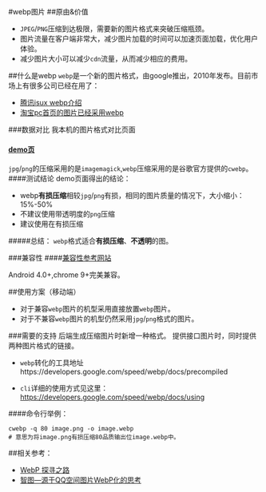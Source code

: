 #webp图片
##原由&价值
+ `JPEG`/`PNG`压缩到达极限，需要新的图片格式来突破压缩瓶颈。
+ 图片流量在客户端非常大，减少图片加载的时间可以加速页面加载，优化用户体验。
+ 减少图片大小可以减少`cdn`流量，从而减少相应的费用。

##什么是webp
`webp`是一个新的图片格式，由google推出，2010年发布。目前市场上有很多公司已经在用了：
+ [腾讯isux webp介绍](http://isux.tencent.com/introduction-of-webp.html)
+ [淘宝pc首页的图片已经采用webp](http://isux.tencent.com/introduction-of-webp.html)

###数据对比
我本机的图片格式对比页面
#### [demo页](http://10.1.201.195:3000/html/imageTest.html)
`jpg`/`png`的压缩采用的是`imagemagick`,`webp`压缩采用的是谷歌官方提供的`cwebp`。
####测试结论
demo页面得出的结论：
+ webp**有损压缩**相较`jpg`/`png`有损，相同的图片质量的情况下，大小缩小：15%-50%
+ 不建议使用带透明度的`png`压缩
+ 建议使用在有损压缩

#####总结：
`webp`格式适合**有损压缩**、**不透明**的图。

###兼容性
####[兼容性参考网站](http://caniuse.com/#search=webp)

Android 4.0+,chrome 9+完美兼容。

##使用方案（移动端）
+ 对于兼容`webp`图片的机型采用直接放置`webp`图片。
+ 对于不兼容`webp`图片的机型仍然采用`jpg`/`png`格式的图片。

###需要的支持
后端生成压缩图片时新增一种格式。
提供接口图片时，同时提供两种图片格式的链接。

+ `webp`转化的工具地址https://developers.google.com/speed/webp/docs/precompiled

+ `cli`详细的使用方式见这里：https://developers.google.com/speed/webp/docs/using

####命令行举例：

    cwebp -q 80 image.png -o image.webp
    # 意思为将image.png有损压缩80品质输出位image.webp中。

##相关参考：
+ [WebP 探寻之路](http://isux.tencent.com/introduction-of-webp.html)
+ [智图—源于QQ空间图片WebP化的思考](http://isux.tencent.com/zhitu.html)
